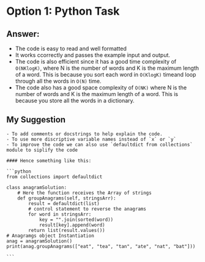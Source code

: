 # Option 1: Python Task

## Answer:

- The code is easy to read and well formatted
- It works ccorrectly and passes the example input and output.
 - The code is also efficient since it has a good time complexity of `O(NKlogK)`, where N is the number of words and K is the maximum length of a word. This is because you sort each word in `O(KlogK)` timeand loop through all the words in `O(N)` time.
 - The code also has a good space complexity of `O(NK)` where N is the number of words and K is the maximum length of a word. This is because you store all the words in a dictionary.

 ## My Suggestion

    - To add comments or docstrings to help explain the code.
    - To use more discriptive variable names instead of `x` or `y`
    - To improve the code we can also use `defaultdict from collections` module to siplify the code 

    #### Hence something like this:

    ```python    
    from collections import defaultdict
    
    class anagramSolution:
        # Here the function receives the Array of strings
        def groupAnagrams(self, stringsArr):
            result = defaultdict(list)
            # control statement to reverse the anagrams
            for word in stringsArr:
                key = "".join(sorted(word))
                result[key].append(word)
            return list(result.values())
    # Anagramgs object Instantiation
    anag = anagramSolution()
    print(anag.groupAnagrams(["eat", "tea", "tan", "ate", "nat", "bat"]))
   
    ```
